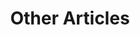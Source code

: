 ---
title: Other Articles
description: "Articles not associated with a specific era of internet history — a mix of personal, admin, or just hard to categorize."
layout: misc
permalink: /misc{% if pagination.pageNumber > 0 %}/page/{{ pagination.pageNumber + 1 }}{% endif %}/index.html
pagination:
  data: collections.misc
  size: 8
  alias: pagedPosts
  addAllPagesToCollections: true
  reverse: true
---